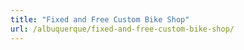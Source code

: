 ```yaml
---
title: "Fixed and Free Custom Bike Shop"
url: /albuquerque/fixed-and-free-custom-bike-shop/
---
```

